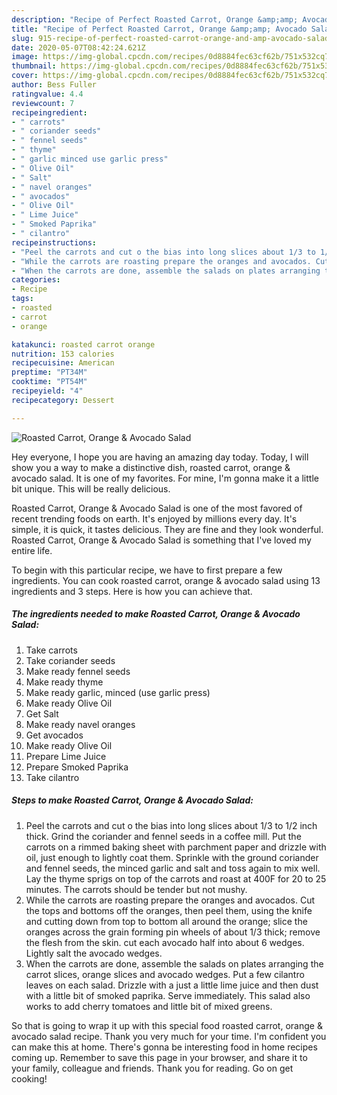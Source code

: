 ```yaml
---
description: "Recipe of Perfect Roasted Carrot, Orange &amp;amp; Avocado Salad"
title: "Recipe of Perfect Roasted Carrot, Orange &amp;amp; Avocado Salad"
slug: 915-recipe-of-perfect-roasted-carrot-orange-and-amp-avocado-salad
date: 2020-05-07T08:42:24.621Z
image: https://img-global.cpcdn.com/recipes/0d8884fec63cf62b/751x532cq70/roasted-carrot-orange-avocado-salad-recipe-main-photo.jpg
thumbnail: https://img-global.cpcdn.com/recipes/0d8884fec63cf62b/751x532cq70/roasted-carrot-orange-avocado-salad-recipe-main-photo.jpg
cover: https://img-global.cpcdn.com/recipes/0d8884fec63cf62b/751x532cq70/roasted-carrot-orange-avocado-salad-recipe-main-photo.jpg
author: Bess Fuller
ratingvalue: 4.4
reviewcount: 7
recipeingredient:
- " carrots"
- " coriander seeds"
- " fennel seeds"
- " thyme"
- " garlic minced use garlic press"
- " Olive Oil"
- " Salt"
- " navel oranges"
- " avocados"
- " Olive Oil"
- " Lime Juice"
- " Smoked Paprika"
- " cilantro"
recipeinstructions:
- "Peel the carrots and cut o the bias into long slices about 1/3 to 1/2 inch thick. Grind the coriander and fennel seeds in a coffee mill. Put the carrots on a rimmed baking sheet with parchment paper and drizzle with oil, just enough to lightly coat them. Sprinkle with the ground coriander and fennel seeds, the minced garlic and salt and toss again to mix well. Lay the thyme sprigs on top of the carrots and roast at 400F for 20 to 25 minutes. The carrots should be tender but not mushy."
- "While the carrots are roasting prepare the oranges and avocados. Cut the tops and bottoms off the oranges, then peel them, using the knife and cutting down from top to bottom all around the orange; slice the oranges across the grain forming pin wheels of about 1/3 thick; remove the flesh from the skin. cut each avocado half into about 6 wedges. Lightly salt the avocado wedges."
- "When the carrots are done, assemble the salads on plates arranging the carrot slices, orange slices and avocado wedges. Put a few cilantro leaves on each salad. Drizzle with a just a little lime juice and then dust with a little bit of smoked paprika. Serve immediately. This salad also works to add cherry tomatoes and little bit of mixed greens."
categories:
- Recipe
tags:
- roasted
- carrot
- orange

katakunci: roasted carrot orange 
nutrition: 153 calories
recipecuisine: American
preptime: "PT34M"
cooktime: "PT54M"
recipeyield: "4"
recipecategory: Dessert

---
```



![Roasted Carrot, Orange &amp; Avocado Salad](https://img-global.cpcdn.com/recipes/0d8884fec63cf62b/751x532cq70/roasted-carrot-orange-avocado-salad-recipe-main-photo.jpg)

Hey everyone, I hope you are having an amazing day today. Today, I will show you a way to make a distinctive dish, roasted carrot, orange &amp; avocado salad. It is one of my favorites. For mine, I'm gonna make it a little bit unique. This will be really delicious.



Roasted Carrot, Orange &amp; Avocado Salad is one of the most favored of recent trending foods on earth. It's enjoyed by millions every day. It's simple, it is quick, it tastes delicious. They are fine and they look wonderful. Roasted Carrot, Orange &amp; Avocado Salad is something that I've loved my entire life.


To begin with this particular recipe, we have to first prepare a few ingredients. You can cook roasted carrot, orange &amp; avocado salad using 13 ingredients and 3 steps. Here is how you can achieve that.

<!--inarticleads1-->

##### The ingredients needed to make Roasted Carrot, Orange &amp; Avocado Salad:

1. Take  carrots
1. Take  coriander seeds
1. Make ready  fennel seeds
1. Make ready  thyme
1. Make ready  garlic, minced (use garlic press)
1. Make ready  Olive Oil
1. Get  Salt
1. Make ready  navel oranges
1. Get  avocados
1. Make ready  Olive Oil
1. Prepare  Lime Juice
1. Prepare  Smoked Paprika
1. Take  cilantro




<!--inarticleads2-->

##### Steps to make Roasted Carrot, Orange &amp; Avocado Salad:

1. Peel the carrots and cut o the bias into long slices about 1/3 to 1/2 inch thick. Grind the coriander and fennel seeds in a coffee mill. Put the carrots on a rimmed baking sheet with parchment paper and drizzle with oil, just enough to lightly coat them. Sprinkle with the ground coriander and fennel seeds, the minced garlic and salt and toss again to mix well. Lay the thyme sprigs on top of the carrots and roast at 400F for 20 to 25 minutes. The carrots should be tender but not mushy.
1. While the carrots are roasting prepare the oranges and avocados. Cut the tops and bottoms off the oranges, then peel them, using the knife and cutting down from top to bottom all around the orange; slice the oranges across the grain forming pin wheels of about 1/3 thick; remove the flesh from the skin. cut each avocado half into about 6 wedges. Lightly salt the avocado wedges.
1. When the carrots are done, assemble the salads on plates arranging the carrot slices, orange slices and avocado wedges. Put a few cilantro leaves on each salad. Drizzle with a just a little lime juice and then dust with a little bit of smoked paprika. Serve immediately. This salad also works to add cherry tomatoes and little bit of mixed greens.




So that is going to wrap it up with this special food roasted carrot, orange &amp; avocado salad recipe. Thank you very much for your time. I'm confident you can make this at home. There's gonna be interesting food in home recipes coming up. Remember to save this page in your browser, and share it to your family, colleague and friends. Thank you for reading. Go on get cooking!
